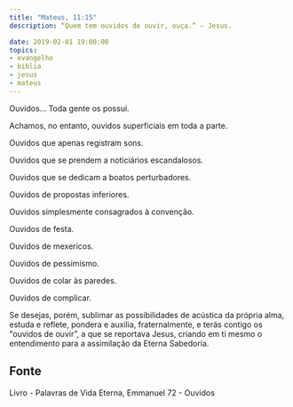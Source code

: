 ```yaml
---
title: "Mateus, 11:15"
description: “Quem tem ouvidos de ouvir, ouça.” – Jesus.

date: 2019-02-01 19:00:00
topics: 
- evangelho
- biblia
- jesus
- mateus
---
```


Ouvidos... Toda gente os possui.

Achamos, no entanto, ouvidos superficiais em toda a parte.

Ouvidos que apenas registram sons.

Ouvidos que se prendem a noticiários escandalosos.

Ouvidos que se dedicam a boatos perturbadores.

Ouvidos de propostas inferiores.

Ouvidos simplesmente consagrados à convenção.

Ouvidos de festa.

Ouvidos de mexericos.

Ouvidos de pessimismo.

Ouvidos de colar às paredes.

Ouvidos de complicar.

Se desejas, porém, sublimar as possibilidades de acústica da própria alma, estuda e
reflete, pondera e auxilia, fraternalmente, e terás contigo os "ouvidos de ouvir”, a que se
reportava Jesus, criando em ti mesmo o entendimento para a assimilação da Eterna
Sabedoria.



## Fonte
Livro - Palavras de Vida Eterna, Emmanuel
72 - Ouvidos
